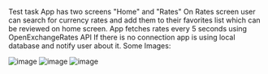 Test task 
App has two screens "Home" and "Rates"
On Rates screen user can search for currency rates and add them to their favorites list which can be reviewed on home screen.
App fetches rates every 5 seconds using OpenExchangeRates API
If there is no connection app is using local database and notify user about it. 
Some Images:

![image](https://github.com/user-attachments/assets/aeccd992-4302-44a3-8a43-56f8886b2e10)
![image](https://github.com/user-attachments/assets/c52c6ac7-a665-441d-a83b-542e47511b8c)
![image](https://github.com/user-attachments/assets/234a910f-1c85-4bac-acd9-977ae3feed7d)

